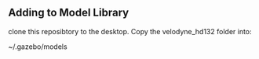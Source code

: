 ## Adding to Model Library
clone this reposibtory to the desktop. Copy the velodyne_hd132 folder into: 

~/.gazebo/models